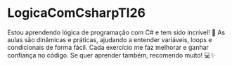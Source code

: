 # LogicaComCsharpTI26
Estou aprendendo lógica de programação com C# e tem sido incrível! 🚀 As aulas são dinâmicas e práticas, ajudando a entender variáveis, loops e condicionais de forma fácil. Cada exercício me faz melhorar e ganhar confiança no código. Se quer aprender também, recomendo muito! 💻✨
